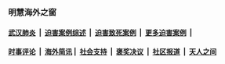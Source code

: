 
### 明慧海外之窗

####  [武汉肺炎](indexes/365.md?t=07111900) &nbsp;|&nbsp;  [迫害案例综述](indexes/328.md?t=07111900) &nbsp;|&nbsp; [迫害致死案例](indexes/277.md?t=07111900)  &nbsp;|&nbsp; [更多迫害案例](indexes/81.md?t=07111900)  &nbsp;|&nbsp; 
####  [时事评论](indexes/19.md?t=07111900) &nbsp;|&nbsp; [海外简讯](indexes/245.md?t=07111900)&nbsp;|&nbsp;  [社会支持](indexes/140.md?t=07111900) &nbsp;|&nbsp; [褒奖决议](indexes/282.md?t=07111900) &nbsp;|&nbsp; [社区报道](indexes/91.md?t=07111900)  &nbsp;|&nbsp; [天人之间](indexes/78.md?t=07111900) 

